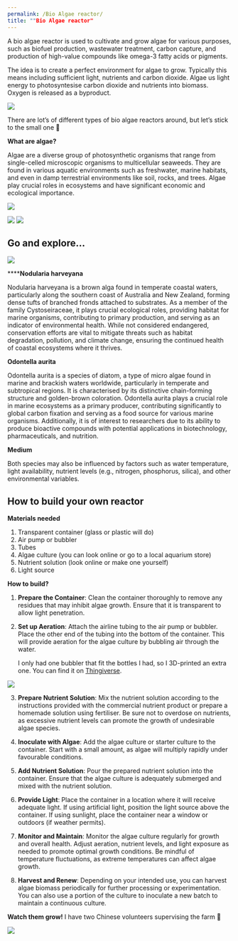 ```yaml
---
permalink: /Bio Algae reactor/
title: ""Bio Algae reactor"
---
```



A bio algae reactor is used to cultivate and grow algae for various purposes, such as biofuel production, wastewater treatment, carbon capture, and production of high-value compounds like omega-3 fatty acids or pigments.

The idea is to create a perfect environment for algae to grow. Typically this means including sufficient light, nutrients and carbon dioxide. Algae us light energy to photosyntesise carbon dioxide and nutrients into biomass. Oxygen is released as a byproduct.


![](https://paper-attachments.dropboxusercontent.com/s_7933109A651DEA14832F164B9EEFAFFA32996C8C68B30A8D8387607BF18EDE86_1712567658094_Screenshot+2024-03-27+at+11.23.31.png)


There are lot’s of different types of bio algae reactors around, but let’s stick to the small one 🙂 

**What are algae?**

Algae are a diverse group of photosynthetic organisms that range from single-celled microscopic organisms to multicellular seaweeds. They are found in various aquatic environments such as freshwater, marine habitats, and even in damp terrestrial environments like soil, rocks, and trees. Algae play crucial roles in ecosystems and have significant economic and ecological importance. 


![](https://paper-attachments.dropboxusercontent.com/s_7933109A651DEA14832F164B9EEFAFFA32996C8C68B30A8D8387607BF18EDE86_1712567643368_Screenshot+2024-03-27+at+11.19.37.png)

![](https://paper-attachments.dropboxusercontent.com/s_7933109A651DEA14832F164B9EEFAFFA32996C8C68B30A8D8387607BF18EDE86_1712567775501_Screenshot+2024-03-27+at+11.24.45.png)
![](https://paper-attachments.dropboxusercontent.com/s_7933109A651DEA14832F164B9EEFAFFA32996C8C68B30A8D8387607BF18EDE86_1712567775402_Screenshot+2024-03-27+at+11.25.37.png)



## Go and explore…




![](https://paper-attachments.dropboxusercontent.com/s_7933109A651DEA14832F164B9EEFAFFA32996C8C68B30A8D8387607BF18EDE86_1712567789078_Screenshot+2024-03-27+at+11.27.41.png)


******Nodularia harveyana**

Nodularia harveyana is a brown alga found in temperate coastal waters, particularly along the southern coast of Australia and New Zealand, forming dense tufts of branched fronds attached to substrates. As a member of the family Cystoseiraceae, it plays crucial ecological roles, providing habitat for marine organisms, contributing to primary production, and serving as an indicator of environmental health. While not considered endangered, conservation efforts are vital to mitigate threats such as habitat degradation, pollution, and climate change, ensuring the continued health of coastal ecosystems where it thrives.

**Odontella aurita**

Odontella aurita is a species of diatom, a type of micro algae found in marine and brackish waters worldwide, particularly in temperate and subtropical regions. It is characterised by its distinctive chain-forming structure and golden-brown coloration. Odontella aurita plays a crucial role in marine ecosystems as a primary producer, contributing significantly to global carbon fixation and serving as a food source for various marine organisms. Additionally, it is of interest to researchers due to its ability to produce bioactive compounds with potential applications in biotechnology, pharmaceuticals, and nutrition.

**Medium**

Both species may also be influenced by factors such as water temperature, light availability, nutrient levels (e.g., nitrogen, phosphorus, silica), and other environmental variables.



## How to build your own reactor

**Materials needed**


1. Transparent container (glass or plastic will do)
2. Air pump or bubbler
3. Tubes
4. Algae culture (you can look online or go to a local aquarium store)
5. Nutrient solution (look online or make one yourself)
6. Light source


**How to build?**


1. **Prepare the Container**: Clean the container thoroughly to remove any residues that may inhibit algae growth. Ensure that it is transparent to allow light penetration.


2. **Set up Aeration**: Attach the airline tubing to the air pump or bubbler. Place the other end of the tubing into the bottom of the container. This will provide aeration for the algae culture by bubbling air through the water.


    I only had one bubbler that fit the bottles I had, so I 3D-printed an extra one. You can find it on [Thingiverse](https://www.thingiverse.com/thing:4719595).
    
![](https://paper-attachments.dropboxusercontent.com/s_7933109A651DEA14832F164B9EEFAFFA32996C8C68B30A8D8387607BF18EDE86_1713620026688_B54A412B-9263-4D85-A452-22F8AD731525_1_105_c.jpeg)



3. **Prepare Nutrient Solution**: Mix the nutrient solution according to the instructions provided with the commercial nutrient product or prepare a homemade solution using fertiliser. Be sure not to overdose on nutrients, as excessive nutrient levels can promote the growth of undesirable algae species.


4. **Inoculate with Algae**: Add the algae culture or starter culture to the container. Start with a small amount, as algae will multiply rapidly under favourable conditions.


5. **Add Nutrient Solution**: Pour the prepared nutrient solution into the container. Ensure that the algae culture is adequately submerged and mixed with the nutrient solution.


6. **Provide Light**: Place the container in a location where it will receive adequate light. If using artificial light, position the light source above the container. If using sunlight, place the container near a window or outdoors (if weather permits).


7. **Monitor and Maintain**: Monitor the algae culture regularly for growth and overall health. Adjust aeration, nutrient levels, and light exposure as needed to promote optimal growth conditions. Be mindful of temperature fluctuations, as extreme temperatures can affect algae growth.


8. **Harvest and Renew**: Depending on your intended use, you can harvest algae biomass periodically for further processing or experimentation. You can also use a portion of the culture to inoculate a new batch to maintain a continuous culture.


**Watch them grow!** I have two Chinese volunteers supervising the farm 🙂 




![](https://paper-attachments.dropboxusercontent.com/s_7933109A651DEA14832F164B9EEFAFFA32996C8C68B30A8D8387607BF18EDE86_1713619834996_BE887E91-8F87-4C6F-8CC2-E75C358C7537_4_5005_c.jpeg)


